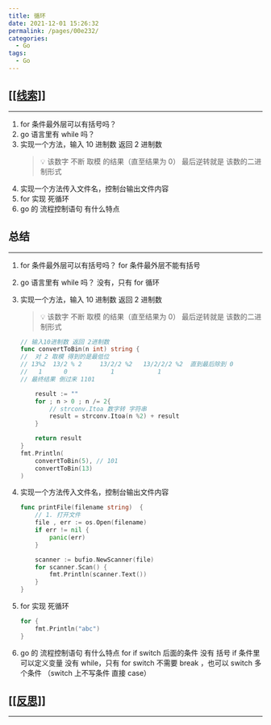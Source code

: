 ```yaml
---
title: 循环
date: 2021-12-01 15:26:32
permalink: /pages/00e232/
categories: 
  - Go
tags: 
  - Go
---
```

## [[[线索]]](siyuan://blocks/20211118153033-yiyf7mk)

---

1. for 条件最外层可以有括号吗？
2. go 语言里有 while 吗？
3. 实现一个方法，输入 10 进制数 返回 2 进制数
    > 💡 该数字 不断 取模 的结果（直至结果为 0） 最后逆转就是 该数的二进制形式
    >
4. 实现一个方法传入文件名，控制台输出文件内容
5. for 实现 死循环
6. go 的 流程控制语句 有什么特点

## 总结

---

1. for 条件最外层可以有括号吗？
    for 条件最外层不能有括号
2. go 语言里有 while 吗？
    没有，只有 for 循环
3. 实现一个方法，输入 10 进制数 返回 2 进制数
    > 💡 该数字 不断 取模 的结果（直至结果为 0） 最后逆转就是 该数的二进制形式
    >

    ```go
    // 输入10进制数 返回 2进制数
    func convertToBin(n int) string {
    //	对 2 取模 得到的是最低位
    // 13%2  13/2 % 2     13/2/2 %2   13/2/2/2 %2  直到最后除到 0
    //   1      0            1            1
    // 最终结果 倒过来 1101

    	result := ""
    	for ; n > 0 ; n /= 2{
    		// strconv.Itoa 数字转 字符串
    		result = strconv.Itoa(n %2) + result
    	}

    	return result
    }
    fmt.Println(
        convertToBin(5), // 101
        convertToBin(13)
    )
    ```
4. 实现一个方法传入文件名，控制台输出文件内容
    ```go
    func printFile(filename string)  {
    	// 1. 打开文件
    	file , err := os.Open(filename)
    	if err != nil {
    		panic(err)
    	}

    	scanner := bufio.NewScanner(file)
    	for scanner.Scan() {
    		fmt.Println(scanner.Text())
    	}
    }
    ```
5. for 实现 死循环
    ```go
    for {
        fmt.Println("abc")
    }
    ```
6. go 的 流程控制语句 有什么特点
    for if switch 后面的条件 没有 括号
    if 条件里可以定义变量
    没有 while，只有 for
    switch 不需要 break ，也可以 switch 多个条件 （switch 上不写条件 直接 case）


## [[[反思]]](siyuan://blocks/20211118155447-asr1fu0)

---
